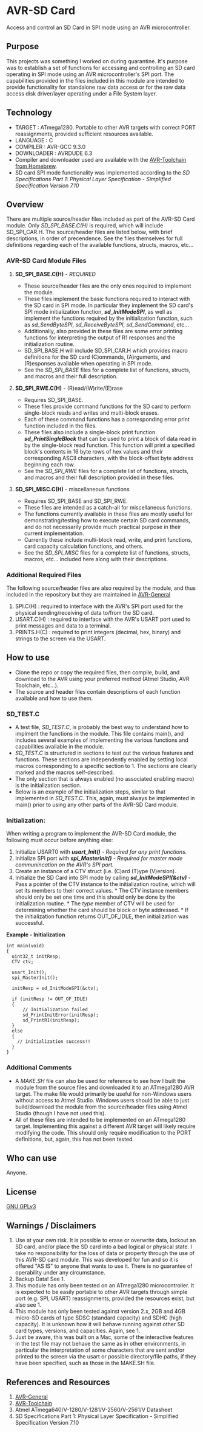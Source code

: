 # AVR-SD Card
Access and control an SD Card in SPI mode using an AVR microcontroller.


## Purpose
This projects was something I worked on during quarantine. It's purpose was to establish a set of functions for accessing and controlling an SD card operating in SPI mode using an AVR microcontroller's SPI port. The capabilities provided in the files included in this module are intended to provide functionality for standalone raw data access or for the raw data access disk driver/layer operating under a File System layer.


## Technology
* TARGET     : ATmega1280. Portable to other AVR targets with correct PORT reassignments, provided sufficient resources available.
* LANGUAGE   : C
* COMPILER   : AVR-GCC 9.3.0
* DOWNLOADER : AVRDUDE 6.3
* Compiler and downloader used are available with the [AVR-Toolchain from Homebrew](https://github.com/osx-cross/homebrew-avr).
* SD card SPI mode functionality was implemented according to the *SD Specifications Part 1: Physical Layer Specification - Simplified Specification Version 7.10*


## Overview
There are multiple source/header files included as part of the AVR-SD Card module. Only *SD_SPI_BASE.C(H)* is required, which will include SD_SPI_CAR.H. The source/header files are listed below, with brief descriptions, in order of precendence. See the files themselves for full definitions regarding each of the available functions, structs, macros, etc... 

### AVR-SD Card Module Files
1. **SD_SPI_BASE.C(H)** - *REQUIRED*
    * These source/header files are the only ones required to implement the module.
    * These files implement the basic functions required to interact with the SD card in SPI mode. In particular they implement the SD card's SPI mode initialization function, ***sd_InitModeSPI***, as well as implement the functions required by the initialization function, such as *sd_SendByteSPI*, *sd_ReceiveByteSPI*, *sd_SendCommand*, etc... 
    * Additionally, also provided in these files are some error printing functions for interpreting the output of R1 responses and the initialization routine.
    * SD_SPI_BASE.H will include SD_SPI_CAR.H which provides macro definitions for the SD card (C)ommands, (A)rguments, and (R)esponses available when operating in SPI mode. 
    * See the *SD_SPI_BASE* files for a complete list of functions, structs, and macros and their full description.

2. **SD_SPI_RWE.C(H)** - (R)ead/(W)rite/(E)rase
    * Requires SD_SPI_BASE.
    * These files provide command functions for the SD card to perform single-block reads and writes and multi-block erases.
    * Each of these command functions has a corresponding error print function included in the files.
    * These files also include a single-block print function ***sd_PrintSingleBlock*** that can be used to print a block of data read in by the single-block read function. This function will print a specified block's contents in 16 byte rows of hex values and their corresponding ASCII characters, with the block-offset byte address beginning each row.
    * See the *SD_SPI_RWE* files for a complete list of functions, structs, and macros and their full description provided in these files.

3. **SD_SPI_MISC.C(H)** - miscellaneous functions
    * Requires SD_SPI_BASE and SD_SPI_RWE.
    * These files are intended as a catch-all for miscellaneous functions.
    * The functions currently available in these files are mostly useful for demonstrating/testing how to execute certain SD card commands, and do not necessarily provide much practical purpose in their current implementation.
    * Currently these include multi-block read, write, and print functions, card capacity calculation functions, and others.
    * See the *SD_SPI_MISC* files for a complete list of functions, structs, macros, etc... included here along with their descriptions.

### Additional Required Files
The following source/header files are also required by the module, and thus included in the repository but they are maintained in [AVR-General](https://github.com/Jsfain/AVR-General.git)

1. SPI.C(H)     : required to interface with the AVR's SPI port used for the physical sending/receiving of data to/from the SD card.
2. USART.C(H)   : required to interface with the AVR's USART port used to print messages and data to a terminal.
3. PRINTS.H(C)  : required to print integers (decimal, hex, binary) and strings to the screen via the USART.


## How to use
 * Clone the repo or copy the required files, then compile, build, and download to the AVR using your preferred method (Atmel Studio, AVR Toolchain, etc...). 
 * The source and header files contain descriptions of each function available and how to use them.

 ### SD_TEST.C
 * A test file, *SD_TEST.C*, is probably the best way to understand how to implment the functions in the module. This file contains main(), and includes several examples of implementing the various functions and capabilities available in the module.
 * *SD_TEST.C* is structured in sections to test out the various features and functions. These sections are independently enabled by setting local macros corresponding to a specific section to 1. The sections are clearly marked and the macros self-described.
 * The only section that is always enabled (no associated enabling macro) is the initialization section.
 * Below is an example of the initialization steps, similar to that implemented in *SD_TEST.C*. This, again, must always be implemented in main() prior to using any other parts of the AVR-SD Card module. 

### Initialization:
When writing a program to implement the AVR-SD Card module, the following must occur before anything else:
  1. Initialize USART0 with ***usart_Init()*** - *Required for any print functions.*
  2. Initialize SPI port with ***spi_MasterInit()*** - *Required for master mode communincation on the AVR's SPI port.*
  3. Create an instance of a CTV struct (i.e. (C)ard (T)ype (V)ersion).
  4. Initialize the SD Card into SPI mode by calling ***sd_InitModeSPI(&ctv)*** - Pass a pointer of the CTV instance to the initialization routine, which will set its members to their correct values.
    * The CTV instance members should only be set one time and this should only be done by the initialization routine.
    * The *type* member of CTV will be used for determining whether the card should be block or byte addressed.
    * If the initialization function returns OUT_OF_IDLE, then initialization was successful.

**Example - Initialization**
 
```
int main(void)
{
  uint32_t initResp;                  
  CTV ctv;                 

  usart_Init();
  spi_MasterInit();

  initResp = sd_InitModeSPI(&ctv);

  if (initResp != OUT_OF_IDLE)
  {   
      // Initialization failed
      sd_PrintInitError(initResp);
      sd_PrintR1(initResp);
  }
  else
  {   
    // initialization success!!
  }
}
```


 ### Additional Comments
 * A *MAKE.SH* file can also be used for reference to see how I built the module from the source files and downloaded it to an ATmega1280 AVR target. The make file would primarily be useful for non-Windows users without access to Atmel Studio. Windows users should be able to just build/download the module from the source/header files using Atmel Studio (though I have not used this).
 * All of these files are intended to be implemented on an ATmega1280 target. Implementing this against a different AVR target will likely require modifying the code. This should only require modification to the PORT definitions, but, again, this has not been tested. 


## Who can use
Anyone.


## License
[GNU GPLv3](https://github.com/Jsfain/AVR-SDCard/blob/master/LICENSE)


## Warnings / Disclaimers
1. Use at your own risk. It is possible to erase or overwrite data, lockout an SD card, and/or place the SD card into a bad logical or physical state. I take no responsibility for the loss of data or property through the use of this AVR-SD card module. This was developed for fun and so it is offered "AS IS" to anyone that wants to use it. There is no guarantee of operability under any circumstance.
2. Backup Data! See 1.
3. This module has only been tested on an ATmega1280 microcontroller. It is expected to be easily portable to other AVR targets through simple port (e.g. SPI, USART) reassignments, provided the resources exist, but also see 1.
4. This module has only been tested against version 2.x, 2GB and 4GB micro-SD cards of type SDSC (standard capacity) and SDHC (high capacity). It is unknown how it will behave running against other SD card types, versions, and capacities. Again, see 1.
5. Just be aware, this was built on a Mac, some of the interactive features in the test file may not behave the same as in other environments, in particular the interpretation of some characters that are sent and/or printed to the screen via the usart or possible directory/file paths, if they have been specified, such as those in the MAKE.SH file.


## References and Resources
1. [AVR-General](https://github.com/Jsfain/AVR-General.git)
2. [AVR-Toolchain](https://github.com/osx-cross/homebrew-avr)
3. Atmel ATmega640/V-1280/V-1281/V-2560/V-2561/V Datasheet
4. SD Specifications Part 1: Physical Layer Specification - Simplified Specification Version 7.10   
